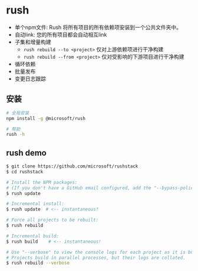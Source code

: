 # rush

- 单个npm文件: Rush 将所有项目的所有依赖项安装到一个公共文件夹中。
- 自动link: 您的所有项目都会自动相互link
- 子集和增量构建
  - `rush rebuild --to <project>` 仅对上游依赖项进行干净构建
  - `rush rebuild --from <project>` 仅对受影响的下游项目进行干净构建
- 循环依赖
- 批量发布
- 变更日志跟踪

## 安装

 ```bash
 # 全局安装
 npm install -g @microsoft/rush

 # 帮助
 rush -h
 ```

## rush demo

```bash
$ git clone https://github.com/microsoft/rushstack
$ cd rushstack

# Install the NPM packages:
# (If you don't have a GitHub email configured, add the "--bypass-policy" option.)
$ rush update

# Incremental install:
$ rush update  # <-- instantaneous!

# Force all projects to be rebuilt:
$ rush rebuild

# Incremental build:
$ rush build    # <-- instantaneous!

# Use "--verbose" to view the console logs for each project as it is built.
# Projects build in parallel processes, but their logs are collated.
$ rush rebuild --verbose

```